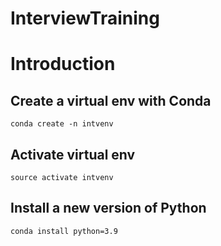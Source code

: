 # InterviewTraining
# Introduction
## Create a virtual env with Conda
```
conda create -n intvenv
```
## Activate virtual env
```
source activate intvenv
```
## Install a new version of Python
```
conda install python=3.9
